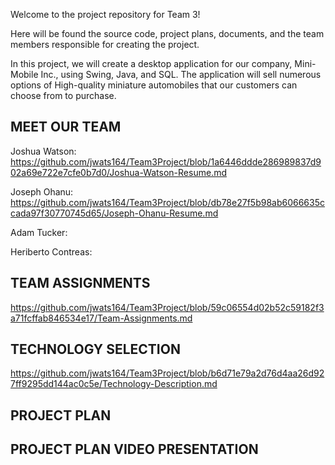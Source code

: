 Welcome to the project repository for Team 3!

Here will be found the source code, project plans, documents, and the team members responsible for creating the project.

In this project, we will create a desktop application for our company, Mini-Mobile Inc., using Swing, Java, and SQL.
The application will sell numerous options of High-quality miniature automobiles that our customers can choose from to purchase.

## **MEET OUR TEAM**

Joshua Watson: https://github.com/jwats164/Team3Project/blob/1a6446ddde286989837d902a69e722e7cfe0b7d0/Joshua-Watson-Resume.md


Joseph Ohanu: https://github.com/jwats164/Team3Project/blob/db78e27f5b98ab6066635ccada97f30770745d65/Joseph-Ohanu-Resume.md


Adam Tucker:


Heriberto Contreas: 



## **TEAM ASSIGNMENTS**

https://github.com/jwats164/Team3Project/blob/59c06554d02b52c59182f3a71fcffab846534e17/Team-Assignments.md


## **TECHNOLOGY SELECTION**

https://github.com/jwats164/Team3Project/blob/b6d71e79a2d76d4aa26d927ff9295dd144ac0c5e/Technology-Description.md


## **PROJECT PLAN**



## **PROJECT PLAN VIDEO PRESENTATION**
